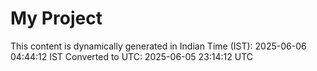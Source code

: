 # My Project

This content is dynamically generated in Indian Time (IST): 2025-06-06 04:44:12 IST
Converted to UTC: 2025-06-05 23:14:12 UTC
